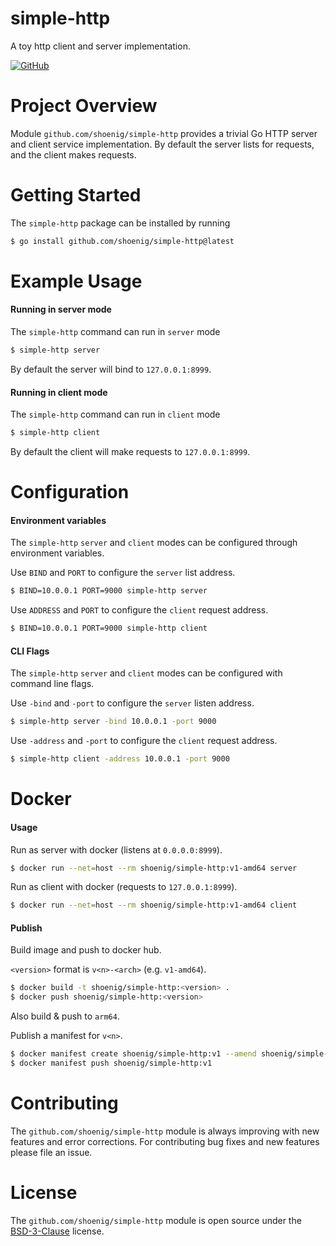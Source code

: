 simple-http
===========

A toy http client and server implementation.

[![GitHub](https://img.shields.io/github/license/shoenig/simple-http.svg)](LICENSE)

# Project Overview

Module `github.com/shoenig/simple-http` provides a trivial Go HTTP server
and client service implementation. By default the server lists for requests,
and the client makes requests.

# Getting Started

The `simple-http` package can be installed by running

```bash
$ go install github.com/shoenig/simple-http@latest
```

# Example Usage

#### Running in server mode

The `simple-http` command can run in `server` mode

```bash
$ simple-http server
```

By default the server will bind to `127.0.0.1:8999`.

#### Running in client mode

The `simple-http` command can run in `client` mode

```bash
$ simple-http client
```

By default the client will make requests to `127.0.0.1:8999`.

# Configuration

#### Environment variables

The `simple-http` `server` and `client` modes can be configured through environment variables.

Use `BIND` and `PORT` to configure the `server` list address.

```bash
$ BIND=10.0.0.1 PORT=9000 simple-http server
```

Use `ADDRESS` and `PORT` to configure the `client` request address.

```bash
$ BIND=10.0.0.1 PORT=9000 simple-http client
```

#### CLI Flags

The `simple-http` `server` and `client` modes can be configured with command line flags.

Use `-bind` and `-port` to configure the `server` listen address.

```bash
$ simple-http server -bind 10.0.0.1 -port 9000
```

Use `-address` and `-port` to configure the `client` request address.

```bash
$ simple-http client -address 10.0.0.1 -port 9000
```

# Docker

#### Usage

Run as server with docker (listens at `0.0.0.0:8999`).

```bash
$ docker run --net=host --rm shoenig/simple-http:v1-amd64 server
```

Run as client with docker (requests to `127.0.0.1:8999`).

```bash
$ docker run --net=host --rm shoenig/simple-http:v1-amd64 client
```

#### Publish

Build image and push to docker hub.

`<version>` format is `v<n>-<arch>` (e.g. `v1-amd64`).

```bash
$ docker build -t shoenig/simple-http:<version> .
$ docker push shoenig/simple-http:<version>
```

Also build & push to `arm64`.

Publish a manifest for `v<n>`.

```bash
$ docker manifest create shoenig/simple-http:v1 --amend shoenig/simple-http:v1-arm64 --amend shoenig/simple-http:v1-amd64
$ docker manifest push shoenig/simple-http:v1
```

# Contributing

The `github.com/shoenig/simple-http` module is always improving with new features
and error corrections. For contributing bug fixes and new features please file an issue.

# License

The `github.com/shoenig/simple-http` module is open source under the [BSD-3-Clause](LICENSE) license.
